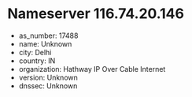 # Nameserver 116.74.20.146

* as_number: 17488
* name: Unknown
* city: Delhi
* country: IN
* organization: Hathway IP Over Cable Internet
* version: Unknown
* dnssec: Unknown
